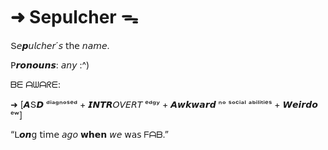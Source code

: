# ➜ Sepulcher ᯓ

  Տ𝘦𝙥𝘶𝘭𝘤𝘩𝘦𝘳´𝘴  𝗍𝗁𝖾 𝘯𝘢𝘮𝘦. 

𝖯𝙧𝙤𝙣𝙤𝙪𝙣𝙨: 𝘢𝘯𝘺 :^)

ᗷᗴ ᗩᗯᗩᖇᗴ:

 ➜ 
 [𝘼Տ𝘿 ᵈⁱᵃᵍⁿᵒˢᵉᵈ + 𝙄𝙉𝙏𝙍𝘖𝘝𝘌𝘙𝘛 ᵉᵈᵍʸ + 𝘼𝙬𝙠𝙬𝙖𝙧𝙙 ⁿᵒ ˢᵒᶜⁱᵃˡ ᵃᵇⁱˡⁱᵗⁱᵉˢ + 𝙒𝙚𝙞𝙧𝙙𝙤 ᵉʷ]


“ᒪ𝙤𝙣𝗀 𝗍𝗂𝗆𝖾 𝘢𝘨𝘰 𝘄𝗵𝗲𝗻 𝘸𝘦 𝗐𝖺𝗌 ᖴᗩᗷ.”
